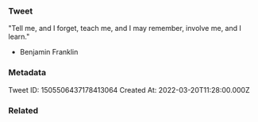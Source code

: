### Tweet
"Tell me, and I forget, teach me, and I may remember, involve me, and I learn."

- Benjamin Franklin

### Metadata
Tweet ID: 1505506437178413064
Created At: 2022-03-20T11:28:00.000Z

### Related

